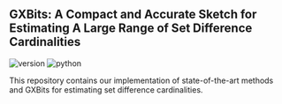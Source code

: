 ## GXBits: A Compact and Accurate Sketch for Estimating A Large Range of Set Difference Cardinalities
![version](https://img.shields.io/badge/version-v1-green)
![python](https://img.shields.io/badge/python-3.9-blue)

This repository contains our implementation of state-of-the-art methods and GXBits for estimating set
difference cardinalities.
